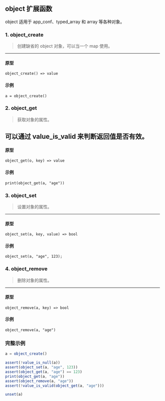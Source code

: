 ## object 扩展函数

object 适用于 app\_conf、typed\_array 和 array 等各种对象。

### 1. object_create

> 创建缺省的 object 对象，可以当一个 map 使用。
----------------------------

#### 原型

```
object_create() => value
```

#### 示例

```
a = object_create()
```

### 2. object_get

> 获取对象的属性。

可以通过 value\_is\_valid 来判断返回值是否有效。
----------------------------

#### 原型

```
object_get(o, key) => value
```

#### 示例

```
print(object_get(a, "age"))
```

### 3. object_set

> 设置对象的属性。
----------------------------

#### 原型

```
object_set(a, key, value) => bool
```

#### 示例

```
object_set(a, "age", 123);
```

### 4. object_remove

> 删除对象的属性。 
----------------------------

#### 原型

```
object_remove(a, key) => bool
```

#### 示例

```
object_remove(a, "age")
```

### 完整示例

```js
a = object_create()

assert(!value_is_null(a))
assert(object_set(a, "age", 123))
assert(object_get(a, "age") == 123)
print(object_get(a, "age"))
assert(object_remove(a, "age"))
assert(!value_is_valid(object_get(a, "age")))

unset(a)
```
